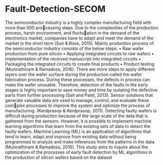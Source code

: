 # Fault-Detection-SECOM
The semiconductor industry is a highly complex manufacturing field with more than 500 processing steps. Due to the complexities of the production process, harsh environment, and fluctuation in the demand of the electronics market, companies have to adapt and meet the demand of 
the market in the short term (Sun & Rose, 2015).
Mainly production process of the semiconductor industry consists of the below steps:
• Raw wafer production from pure silicon
• Applying integrated circuits to raw wafers
• Implementation of the received manuscript into integrated circuits
• Packaging the integrated circuits to create final products
• Product testing (Munirathinam & Ramadoss, 2016).
There are more steps to apply different layers over the wafer surface during the production called 
the wafer fabrication process. During these processes, the defects in process can make the wafer 
unusable. Therefore, detection of the faults in the early stages is highly important to save money 
and time by isolating the defective parts from further processing (Sait and Patel, 2013).
Sensor solutions that generate valuable data are used to manage, control, and evaluate these complex processes to improve the system and optimize the process of manufacturing. (Kerdprasop & 
Kerdprasop, 2011). Detecting faulty wafers is difficult during production because of the large 
scale of the data that is gathered from the sensors. However, it is possible to implement machine 
learning algorithms that learn from the existing sets of data to detect the faulty wafers.
Machine Learning (ML) is an application of algorithms that tend to learn, adapt and improve from 
existing data without being programmed to analyze and make inferences from the patterns in the 
data (Munirathinam & Ramadoss, 2016).
This study aims to inquire about the optimization of the processes of early fault detection by ML 
algorithms in the production of silicon wafers based on the dataset
